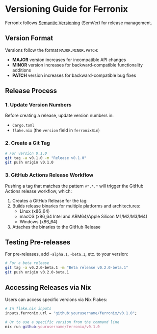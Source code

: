 # Versioning Guide for Ferronix

Ferronix follows [Semantic Versioning](https://semver.org/) (SemVer) for release management.

## Version Format

Versions follow the format `MAJOR.MINOR.PATCH`:

- **MAJOR** version increases for incompatible API changes
- **MINOR** version increases for backward-compatible functionality additions
- **PATCH** version increases for backward-compatible bug fixes

## Release Process

### 1. Update Version Numbers

Before creating a release, update version numbers in:
- `Cargo.toml`
- `flake.nix` (the `version` field in `ferronixBin`)

### 2. Create a Git Tag

```bash
# For version 0.1.0
git tag -a v0.1.0 -m "Release v0.1.0"
git push origin v0.1.0
```

### 3. GitHub Actions Release Workflow

Pushing a tag that matches the pattern `v*.*.*` will trigger the GitHub Actions release workflow, which:
1. Creates a GitHub Release for the tag
2. Builds release binaries for multiple platforms and architectures:
   - Linux (x86_64)
   - macOS (x86_64 Intel and ARM64/Apple Silicon M1/M2/M3/M4)
   - Windows (x86_64)
3. Attaches the binaries to the GitHub Release

## Testing Pre-releases

For pre-releases, add `-alpha.1`, `-beta.1`, etc. to your version:

```bash
# For a beta release
git tag -a v0.2.0-beta.1 -m "Beta release v0.2.0-beta.1"
git push origin v0.2.0-beta.1
```

## Accessing Releases via Nix

Users can access specific versions via Nix Flakes:

```nix
# In flake.nix inputs
inputs.ferronix.url = "github:yourusername/ferronix/v0.1.0";

# Or to use a specific version from the command line
nix run github:yourusername/ferronix/v0.1.0
```